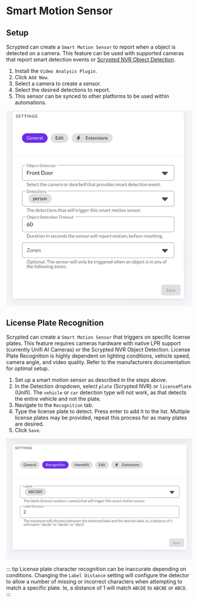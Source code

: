 # Smart Motion Sensor

## Setup

Scrypted can create a `Smart Motion Sensor` to report when a object is detected on a camera. This feature can be used with supported cameras that report smart detection events or [Scrypted NVR Object Detection](/scrypted-nvr/).

1. Install the `Video Analysis Plugin`.
2. Click `Add New`.
3. Select a camera to create a sensor.
4. Select the desired detections to report.
5. This sensor can be synced to other platforms to be used within automations.

![image](/img/smart-motion-sensor.png)

## License Plate Recognition

Scrypted can create a `Smart Motion Sensor` that triggers on specific license plates. This feature requires cameras hardware with native LPR support (currently Unifi AI Cameras) or the Scrypted NVR Object Detection. License Plate Recognition is highly dependent on lighting conditions, vehicle speed, camera angle, and video quality. Refer to the manufacturers documentation for optimal setup.

1. Set up a smart motion sensor as described in the steps above.
2. In the Detection dropdown, select `plate` (Scrypted NVR) or `licensePlate` (Unifi). The `vehicle` or `car` detection type will not work, as that detects the entire vehicle and not the plate.
3. Navigate to the `Recognition` tab.
4. Type the license plate to detect. Press enter to add it to the list. Multiple license plates may be provided, repeat this process for as many plates are desired.
5. Click `Save`.

![image](/img/lpr.png)

::: tip
License plate character recognition can be inaccurate depending on conditions. Changing the `Label Distance` setting will configure the detector to allow a number of missing or incorrect characters when attempting to match a specific plate.  Ie, a distance of 1 will match `ABCDE` to `ABCBE` or `ABCD`.
:::
